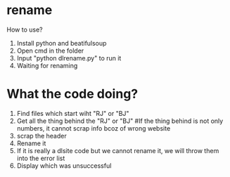 # rename
How to use?
1. Install python and beatifulsoup
2. Open cmd in the folder
3. Input "python dlrename.py" to run it
4. Waiting for renaming
# What the code doing?
1. Find files which start wiht "RJ" or "BJ"
2. Get all the thing behind the "RJ" or "BJ" #If the thing behind is not only numbers, it cannot scrap info bcoz of wrong website
3. scrap the header 
4. Rename it
5. If it is really a dlsite code but we cannot rename it, we will throw them into the error list
6. Display which was unsuccessful

